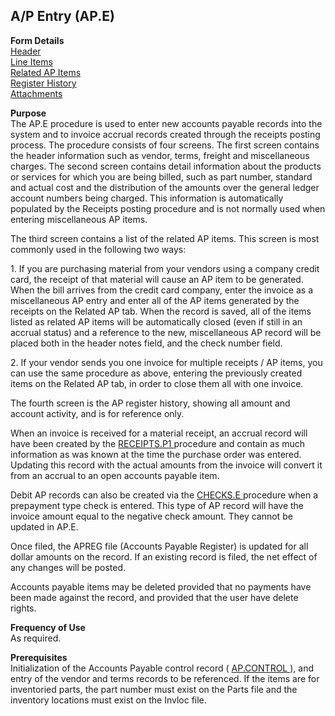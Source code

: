 ##  A/P Entry (AP.E)

<PageHeader />

**Form Details**  
[ Header ](AP-E-1/README.md)   
[ Line Items ](AP-E-2/README.md)   
[ Related AP Items ](AP-E-3/README.md)   
[ Register History ](AP-E-4/README.md)   
[ Attachments ](AP-E-5/README.md)   

**Purpose**  
The AP.E procedure is used to enter new accounts payable records into the
system and to invoice accrual records created through the receipts posting
process. The procedure consists of four screens. The first screen contains the
header information such as vendor, terms, freight and miscellaneous charges.
The second screen contains detail information about the products or services
for which you are being billed, such as part number, standard and actual cost
and the distribution of the amounts over the general ledger account numbers
being charged. This information is automatically populated by the Receipts
posting procedure and is not normally used when entering miscellaneous AP
items.  
  
The third screen contains a list of the related AP items. This screen is most
commonly used in the following two ways:  
  
1\. If you are purchasing material from your vendors using a company credit
card, the receipt of that material will cause an AP item to be generated. When
the bill arrives from the credit card company, enter the invoice as a
miscellaneous AP entry and enter all of the AP items generated by the receipts
on the Related AP tab. When the record is saved, all of the items listed as
related AP items will be automatically closed (even if still in an accrual
status) and a reference to the new, miscellaneous AP record will be placed
both in the header notes field, and the check number field.  
  
2\. If your vendor sends you one invoice for multiple receipts / AP items, you
can use the same procedure as above, entering the previously created items on
the Related AP tab, in order to close them all with one invoice.  
  
The fourth screen is the AP register history, showing all amount and account
activity, and is for reference only.  
  
When an invoice is received for a material receipt, an accrual record will have been created by the [ RECEIPTS.P1 ](RECEIPTS-P1/README.md) procedure and contain as much information as was known at the time the purchase order was entered. Updating this record with the actual amounts from the invoice will convert it from an accrual to an open accounts payable item.   
  
Debit AP records can also be created via the [ CHECKS.E ](../CHECKS-E/README.md) procedure when a prepayment type check is entered. This type of AP record will have the invoice amount equal to the negative check amount. They cannot be updated in AP.E.   
  
Once filed, the APREG file (Accounts Payable Register) is updated for all
dollar amounts on the record. If an existing record is filed, the net effect
of any changes will be posted.  
  
Accounts payable items may be deleted provided that no payments have been made
against the record, and provided that the user have delete rights.

**Frequency of Use**  
As required.

**Prerequisites**  
Initialization of the Accounts Payable control record ( [ AP.CONTROL ](../AP-CONTROL/README.md) ), and entry of the vendor and terms records to be referenced. If the items are for inventoried parts, the part number must exist on the Parts file and the inventory locations must exist on the Invloc file. 

<badge text= "Version 8.10.57" vertical="middle" />

<PageFooter />